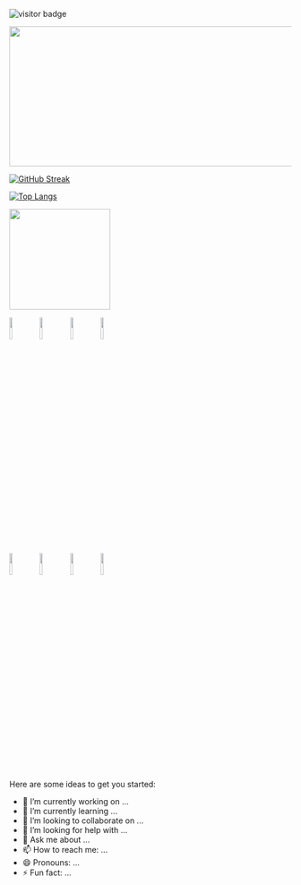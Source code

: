 
![visitor badge](https://visitor-badge.glitch.me/badge?page_id=devuserpp.visitor-badge&left_color=red&right_color=green) 
<div align="center">
  <img src="https://media1.giphy.com/media/lbcLMX9B6sTsGjUmS3/giphy.gif" width="850" height="250"/>
</div>

[![GitHub Streak](http://github-readme-streak-stats.herokuapp.com?user=devuserpp&theme=dark&background=000000)](https://git.io/streak-stats)

[![Top Langs](https://github-readme-stats.vercel.app/api/top-langs/?username=devuserpp&layout=compact&theme=vision-friendly-dark)](https://github.com/devuserpp/github-readme-stats)


<img height="180em" src="https://github-readme-stats.vercel.app/api?username=devuserpp&show_icons=true&hide_border=true&&count_private=true&include_all_commits=true" />








<!--
**devuserPP/devuserpp** is a ✨ _special_ ✨ repository because its `README.md` (this file) appears on your GitHub profile.
-->


<code><img width="10%" src="www.vectorlogo.zone/logos/flutterio/flutterio-icon.svg"></code>
<code><img width="10%" src="https://www.vectorlogo.zone/logos/java/java-ar21.svg"></code>
<code><img width="10%" src="https://www.vectorlogo.zone/logos/w3_html5/w3_html5-ar21.svg"></code>
<code><img width="10%" src="https://www.vectorlogo.zone/logos/w3_css/w3_css-ar21.svg"></code>


<br />
<code><img width="10%" src="https://www.vectorlogo.zone/logos/reactjs/reactjs-ar21.svg"></code>
<code><img width="10%" src="https://www.vectorlogo.zone/logos/git-scm/git-scm-ar21.svg"></code>
<code><img width="10%" src="https://www.vectorlogo.zone/logos/github/github-ar21.svg"></code>
<code><img width="10%" src="https://www.vectorlogo.zone/logos/canva/canva-ar21.svg"></code>
          
Here are some ideas to get you started:

- 🔭 I’m currently working on ...
- 🌱 I’m currently learning ...
- 👯 I’m looking to collaborate on ...
- 🤔 I’m looking for help with ...
- 💬 Ask me about ...
- 📫 How to reach me: ...
- 😄 Pronouns: ...
- ⚡ Fun fact: ...

